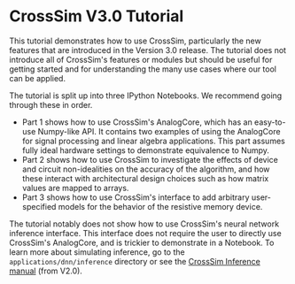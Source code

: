 # CrossSim V3.0 Tutorial

This tutorial demonstrates how to use CrossSim, particularly the new features that are introduced in the Version 3.0 release. The tutorial does not introduce all of CrossSim's features or modules but should be useful for getting started and for understanding the many use cases where our tool can be applied.

The tutorial is split up into three IPython Notebooks. We recommend going through these in order.
- Part 1 shows how to use CrossSim's AnalogCore, which has an easy-to-use Numpy-like API. It contains two examples of using the AnalogCore for signal processing and linear algebra applications. This part assumes fully ideal hardware settings to demonstrate equivalence to Numpy.
- Part 2 shows how to use CrossSim to investigate the effects of device and circuit non-idealities on the accuracy of the algorithm, and how these interact with architectural design choices such as how matrix values are mapped to arrays.
- Part 3 shows how to use CrossSim's interface to add arbitrary user-specified models for the behavior of the resistive memory device.

The tutorial notably does not show how to use CrossSim's neural network inference interface. This interface does not require the user to directly use CrossSim's AnalogCore, and is trickier to demonstrate in a Notebook. To learn more about simulating inference, go to the ``applications/dnn/inference`` directory or see the [CrossSim Inference manual](https://github.com/sandialabs/cross-sim/blob/main/docs/CrossSim_Inference_manual_v2.0.pdf) (from V2.0).